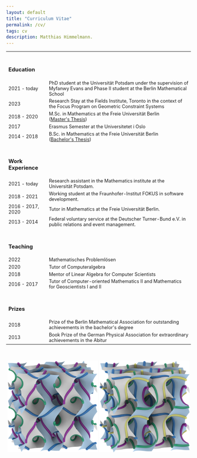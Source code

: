 ```yaml
---
layout: default
title: "Curriculum Vitae"
permalink: /cv/
tags: cv
description: Matthias Himmelmann.
---
```

<table style="width:100%; font-size:90%">

<tr><td><h3><br>Education</h3></td></tr>
<tr>
    <td>2021 - today</td>
    <td>PhD student at the Universität Potsdam under the supervision of Myfanwy Evans and Phase II student at the Berlin Mathematical School</td>
</tr>
<tr>
    <td>2023</td>
    <td>Research Stay at the Fields Institute, Toronto in the context of the Focus Program on Geometric Constraint Systems</td>
</tr>
<tr>
    <td>2018 - 2020</td>
    <td>M.Sc. in Mathematics at the Freie Universität Berlin<br>
    (<a href="/documents/Masterarbeit_Himmelmann_GPCA.pdf">Master's Thesis</a>)</td>
</tr>
 <tr>
    <td>2017</td>
    <td>Erasmus Semester at the Universitetet i Oslo</td>
</tr>
<tr>
    <td>2014 - 2018</td>
    <td>B.Sc. in Mathematics at the Freie Universität Berlin<br>
     (<a href="/documents/bachelorarbeit.pdf">Bachelor's Thesis</a>)</td>
</tr>

<tr><td><h3><br>Work Experience</h3></td></tr>


<tr>
    <td>2021 - today</td>
    <td>Research assistant in the Mathematics institute at the Universität Potsdam.</td>
</tr>
<tr>
    <td>2018 - 2021</td>
    <td>Working student at the Fraunhofer-Institut FOKUS in software development.</td>
</tr>
<tr>
    <td>2016 - 2017, 2020</td>
    <td>Tutor in Mathematics at the Freie Universität Berlin.</td>
</tr>
<tr>
    <td>2013 - 2014</td>
    <td>Federal voluntary service at the Deutscher Turner-Bund e.V. in public relations and event management. </td>
</tr>

<tr><td><h3><br>Teaching</h3></td></tr>
<tr>
    <td>2022</td>
    <td>Mathematisches Problemlösen</td>
</tr>

<tr>
    <td>2020</td>
    <td>Tutor of Computeralgebra</td>
</tr>
<tr>
    <td>2018</td>
    <td>Mentor of Linear Algebra for Computer Scientists</td>
</tr>
<tr>
    <td>2016 - 2017</td>
    <td>Tutor of Computer-oriented Mathematics II and Mathematics for Geoscientists I and II</td>
</tr>
<tr> <td><h3><br>Prizes</h3></td></tr>
<tr>
    <td>2018</td>
    <td>Prize of the Berlin Mathematical Association for outstanding achievements in the bachelor's degree</td>
</tr>
<tr>
    <td>2013</td>
    <td>Book Prize of the German Physical Association for extraordinary achievements in the Abitur</td>
</tr>
</table>

<br>
<p> </p>
<p style="text-align: center;">
<img src="/images/bmnlinesongyroid.png" alt="The $\Gamma^+$ rod packing depicted as lines on the gyroid" width="49%" height="49%"/>
<img src="/images/sgnlinesongyroid.png" alt="The $\Sigma^+$ rod packing depicted as lines on the gyroid" width="49%" height="49%"/>
</p>
